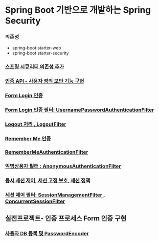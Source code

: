 # Spring Boot 기반으로 개발하는 Spring Security

### 의존성
- spring-boot starter-web
- spring-boot starter-security


### [스프링 시큐리티 의존성 추가](src/README/1.md)
    
### [인증 API - 사용자 정의 보안 기능 구현](src/README/2.md)

### [Form Login 인증](src/README/3.md)

### [Form Login 인증 필터: UsernamePasswordAuthenticationFilter](./src/README/4.md)

### [Logout 처리 , LogoutFilter](./src/README/5.md)

### [Remember Me 인증](./src/README/6.md)

### [RememberMeAuthenticationFilter](./src/README/7.md)

### [익명상용자 핉터 : AnonymousAuthenticationFilter](./src/README/8.md)

### [동시 세션 제어, 세션 고정 보호, 세션 정책](./src/README/9.md)

### [세션 제어 필터: SessionManagementFilter , ConcurrentSessionFilter](./src/README/10.md)


## 실전프로젝트- 인증 프로세스 Form 인증 구현

### [사용자 DB 등록 및 PasswordEncoder](./src/README/실전프로젝트1/3.md)